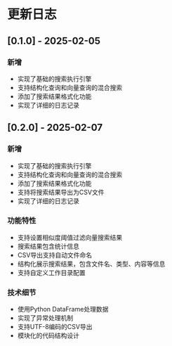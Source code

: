 # 更新日志

## [0.1.0] - 2025-02-05

### 新增
- 实现了基础的搜索执行引擎
- 支持结构化查询和向量查询的混合搜索
- 添加了搜索结果格式化功能
- 实现了详细的日志记录

## [0.2.0] - 2025-02-07

### 新增
- 实现了基础的搜索执行引擎
- 支持结构化查询和向量查询的混合搜索
- 添加了搜索结果格式化功能
- 支持将搜索结果导出为CSV文件
- 实现了详细的日志记录

### 功能特性
- 支持设置相似度阈值过滤向量搜索结果
- 搜索结果包含统计信息
- CSV导出支持自动文件命名
- 结构化展示搜索结果，包含文件名、类型、内容等信息
- 支持自定义工作目录配置

### 技术细节
- 使用Python DataFrame处理数据
- 实现了异常处理机制
- 支持UTF-8编码的CSV导出
- 模块化的代码结构设计
